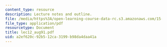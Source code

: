 ```yaml
---
content_type: resource
description: Lecture notes and outline.
file: /media/https%3A/open-learning-course-data-rc.s3.amazonaws.com/15-778-management-of-supply-networks-for-products-and-services-summer-2004/a2ef620c92b512ca3199b98da4daa41a_lec12_aug91.pdf
file_type: application/pdf
resourcetype: Document
title: lec12_aug91.pdf
uid: a2ef620c-92b5-12ca-3199-b98da4daa41a
---
```

